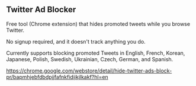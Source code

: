 ## Twitter Ad Blocker

Free tool (Chrome extension) that hides promoted tweets while you browse Twitter.

No signup required, and it doesn't track anything you do.

Currently supports blocking promoted Tweets in English, French, Korean, Japanese, Polish, Swedish, Ukrainian, Czech, German, and Spanish.

https://chrome.google.com/webstore/detail/hide-twitter-ads-block-pr/bapmhjebfdbdpjjfafnkfidijkjlkakf?hl=en
